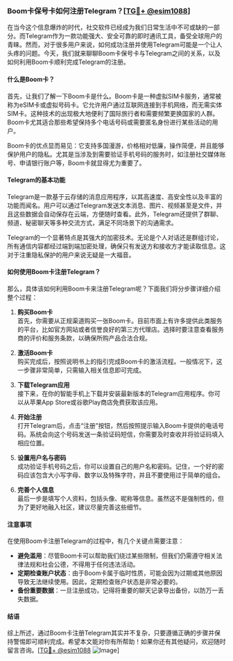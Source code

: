 ### Boom卡保号卡如何注册Telegram？[[TG💪+ @esim1088](https://t.me/s/esim1088)]

在当今这个信息爆炸的时代，社交软件已经成为我们日常生活中不可或缺的一部分。而Telegram作为一款功能强大、安全可靠的即时通讯工具，备受全球用户的青睐。然而，对于很多用户来说，如何成功注册并使用Telegram可能是一个让人头疼的问题。今天，我们就来聊聊Boom卡保号卡与Telegram之间的关系，以及如何利用Boom卡顺利完成Telegram的注册。

#### 什么是Boom卡？

首先，让我们了解一下Boom卡是什么。Boom卡是一种虚拟SIM卡服务，通常被称为eSIM卡或虚拟号码卡。它允许用户通过互联网连接到手机网络，而无需实体SIM卡。这种技术的出现极大地便利了国际旅行者和需要频繁更换国家的人群。Boom卡尤其适合那些希望保持多个电话号码或需要匿名身份进行某些活动的用户。

Boom卡的优点显而易见：它支持多国漫游，价格相对低廉，操作简便，并且能够保护用户的隐私。尤其是当涉及到需要验证手机号码的服务时，如注册社交媒体账号、申请银行账户等，Boom卡就显得尤为重要了。

#### Telegram的基本功能

Telegram是一款基于云存储的消息应用程序，以其高速度、高安全性以及丰富的功能而闻名。用户可以通过Telegram发送文本消息、图片、视频甚至是文件，并且这些数据会自动保存在云端，方便随时查看。此外，Telegram还提供了群聊、频道、秘密聊天等多种交流方式，满足不同场景下的沟通需求。

Telegram的一个显著特点是其强大的加密技术。无论是个人对话还是群组讨论，所有通信内容都经过端到端加密处理，确保只有发送方和接收方才能读取信息。这对于注重隐私保护的用户来说无疑是一大福音。

#### 如何使用Boom卡注册Telegram？

那么，具体该如何利用Boom卡来注册Telegram呢？下面我们将分步骤详细介绍整个过程：

1. **购买Boom卡**  
   首先，你需要从正规渠道购买一张Boom卡。目前市面上有许多提供此类服务的平台，比如官方网站或者信誉良好的第三方代理店。选择时要注意查看服务商的评价和服务条款，以确保所购产品合法合规。

2. **激活Boom卡**  
   购买完成后，按照说明书上的指引完成Boom卡的激活流程。一般情况下，这一步骤非常简单，只需输入相关信息即可完成。

3. **下载Telegram应用**  
   接下来，在你的智能手机上下载并安装最新版本的Telegram应用程序。你可以从苹果App Store或谷歌Play商店免费获取该应用。

4. **开始注册**  
   打开Telegram后，点击“注册”按钮，然后按照提示输入Boom卡提供的电话号码。系统会向这个号码发送一条验证码短信，你需要及时查收并将验证码填入相应位置。

5. **设置用户名与密码**  
   成功验证手机号码之后，你可以设置自己的用户名和密码。记住，一个好的密码应该包含大小写字母、数字以及特殊字符，并且不要使用过于简单的组合。

6. **完善个人信息**  
   最后一步是填写个人资料，包括头像、昵称等信息。虽然这不是强制性的，但为了更好地融入社区，建议尽量完善这些细节。

#### 注意事项

在使用Boom卡注册Telegram的过程中，有几个关键点需要注意：

- **避免滥用**：尽管Boom卡可以帮助我们绕过某些限制，但我们仍需遵守相关法律法规和社会公德，不得用于任何违法活动。
- **定期检查账户状态**：由于Boom卡属于临时性质，可能会因为过期或其他原因导致无法继续使用。因此，定期检查账户状态是非常必要的。
- **备份重要数据**：一旦注册成功，记得将重要的聊天记录导出备份，以防万一丢失数据。

#### 结语

综上所述，通过Boom卡注册Telegram其实并不复杂，只要遵循正确的步骤并保持警惕即可顺利完成。希望本文能对你有所帮助！如果你还有其他疑问，欢迎随时留言咨询。[[TG💪+ @esim1088](https://t.me/s/esim1088) ![Image](https://i.postimg.cc/4NQfJmqS/Snipaste-2025-05-13-00-14-12.png)]